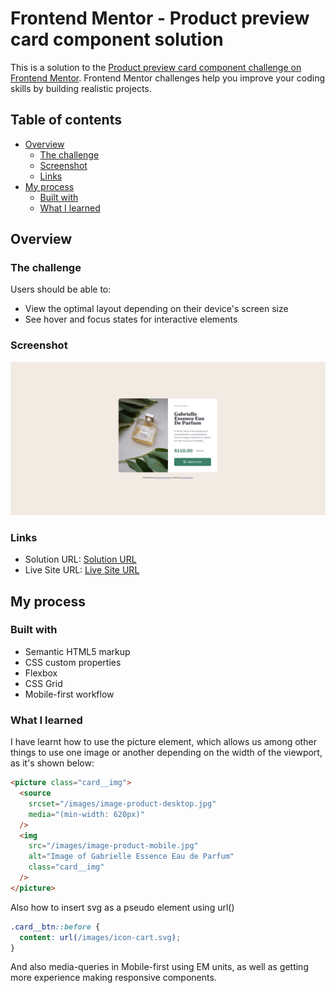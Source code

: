 # Frontend Mentor - Product preview card component solution

This is a solution to the [Product preview card component challenge on Frontend Mentor](https://www.frontendmentor.io/challenges/product-preview-card-component-GO7UmttRfa). Frontend Mentor challenges help you improve your coding skills by building realistic projects.

## Table of contents

- [Overview](#overview)
  - [The challenge](#the-challenge)
  - [Screenshot](#screenshot)
  - [Links](#links)
- [My process](#my-process)
  - [Built with](#built-with)
  - [What I learned](#what-i-learned)

## Overview

### The challenge

Users should be able to:

- View the optimal layout depending on their device's screen size
- See hover and focus states for interactive elements

### Screenshot

![](./images/solution.png)

### Links

- Solution URL: [Solution URL](https://github.com/carlosmndzg/product-card-component)
- Live Site URL: [Live Site URL](https://product-card-component-dev.netlify.app/)

## My process

### Built with

- Semantic HTML5 markup
- CSS custom properties
- Flexbox
- CSS Grid
- Mobile-first workflow

### What I learned

I have learnt how to use the picture element, which allows us among other things to use one image or another depending on the width of the viewport, as it's shown below:

```html
<picture class="card__img">
  <source
    srcset="/images/image-product-desktop.jpg"
    media="(min-width: 620px)"
  />
  <img
    src="/images/image-product-mobile.jpg"
    alt="Image of Gabrielle Essence Eau de Parfum"
    class="card__img"
  />
</picture>
```

Also how to insert svg as a pseudo element using url()

```css
.card__btn::before {
  content: url(/images/icon-cart.svg);
}
```

And also media-queries in Mobile-first using EM units, as well as getting more experience making responsive components.
